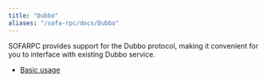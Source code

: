 ```yaml
---
title: "Dubbo"
aliases: "/sofa-rpc/docs/Dubbo"
---
```


SOFARPC provides support for the Dubbo protocol, making it convenient for you to interface with existing Dubbo service.

* [Basic usage](../dubbo-usage)
